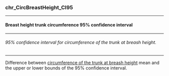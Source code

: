 ### chr_CircBreastHeight_CI95



------
#### Breast height trunk circumference 95% confidence interval



------
###### 95% confidence interval for circumference of the trunk at breash height.



------
Difference between [circumference of the trunk at breash height](./chr_CBH.md) mean and the upper or lower bounds of the 95% confidence interval.